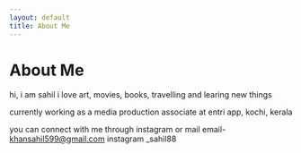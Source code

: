 ```yaml
---
layout: default
title: About Me
---
```


# About Me
  
hi, i am sahil
i love art, movies, books, travelling and learing new things

currently working as a media production associate at entri app, kochi, kerala

you can connect with me through instagram or mail 
email- khansahil599@gmail.com
instagram _sahil88

